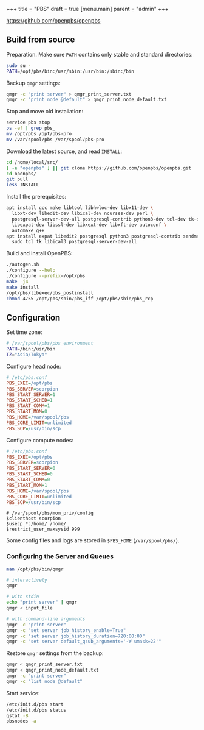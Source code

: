 +++
title = "PBS"
draft = true
[menu.main]
  parent = "admin"
+++

<https://github.com/openpbs/openpbs>

## Build from source

Preparation.
Make sure `PATH` contains only stable and standard directories:
```sh
sudo su -
PATH=/opt/pbs/bin:/usr/sbin:/usr/bin:/sbin:/bin
```

Backup `qmgr` settings:
```sh
qmgr -c "print server" > qmgr_print_server.txt
qmgr -c "print node @default" > qmgr_print_node_default.txt
```

Stop and move old installation:
```sh
service pbs stop
ps -ef | grep pbs_
mv /opt/pbs /opt/pbs-pro
mv /var/spool/pbs /var/spool/pbs-pro
```

Download the latest source, and read `INSTALL`:
```sh
cd /home/local/src/
[ -e "openpbs" ] || git clone https://github.com/openpbs/openpbs.git
cd openpbs/
git pull
less INSTALL
```

Install the prerequisites:
```sh
apt install gcc make libtool libhwloc-dev libx11-dev \
  libxt-dev libedit-dev libical-dev ncurses-dev perl \
  postgresql-server-dev-all postgresql-contrib python3-dev tcl-dev tk-dev swig \
  libexpat-dev libssl-dev libxext-dev libxft-dev autoconf \
  automake g++
apt install expat libedit2 postgresql python3 postgresql-contrib sendmail-bin \
  sudo tcl tk libical3 postgresql-server-dev-all
```

Build and install OpenPBS:
```sh
./autogen.sh
./configure --help
./configure --prefix=/opt/pbs
make -j4
make install
/opt/pbs/libexec/pbs_postinstall
chmod 4755 /opt/pbs/sbin/pbs_iff /opt/pbs/sbin/pbs_rcp
```


## Configuration

Set time zone:
```sh
# /var/spool/pbs/pbs_environment
PATH=/bin:/usr/bin
TZ="Asia/Tokyo"
```

Configure head node:
```ini
# /etc/pbs.conf
PBS_EXEC=/opt/pbs
PBS_SERVER=scorpion
PBS_START_SERVER=1
PBS_START_SCHED=1
PBS_START_COMM=1
PBS_START_MOM=0
PBS_HOME=/var/spool/pbs
PBS_CORE_LIMIT=unlimited
PBS_SCP=/usr/bin/scp
```

Configure compute nodes:
```ini
# /etc/pbs.conf
PBS_EXEC=/opt/pbs
PBS_SERVER=scorpion
PBS_START_SERVER=0
PBS_START_SCHED=0
PBS_START_COMM=0
PBS_START_MOM=1
PBS_HOME=/var/spool/pbs
PBS_CORE_LIMIT=unlimited
PBS_SCP=/usr/bin/scp
```
```
# /var/spool/pbs/mom_priv/config
$clienthost scorpion
$usecp *:/home/ /home/
$restrict_user_maxsysid 999
```

Some config files and logs are stored in `$PBS_HOME` (`/var/spool/pbs/`).


### Configuring the Server and Queues

```sh
man /opt/pbs/bin/qmgr

# interactively
qmgr

# with stdin
echo "print server" | qmgr
qmgr < input_file

# with command-line arguments
qmgr -c "print server"
qmgr -c "set server job_history_enable=True"
qmgr -c "set server job_history_duration=720:00:00"
qmgr -c "set server default_qsub_arguments='-W umask=22'"
```


Restore `qmgr` settings from the backup:
```sh
qmgr < qmgr_print_server.txt
qmgr < qmgr_print_node_default.txt
qmgr -c "print server"
qmgr -c "list node @default"
```

Start service:
```sh
/etc/init.d/pbs start
/etc/init.d/pbs status
qstat -B
pbsnodes -a
```
